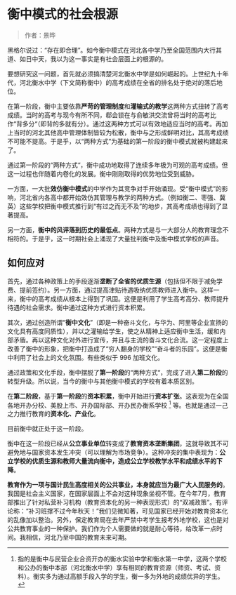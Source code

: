 # 衡中模式的社会根源

> 作者：景晔

黑格尔说过：“存在即合理”。如今衡中模式在河北各中学乃至全国范围内大行其道、如日中天，我以为这一事实是有社会层面上的根源的。

要想研究这一问题，首先就必须搞清楚河北衡水中学是如何崛起的。上世纪九十年代，河北衡水中学（下文简称衡中）的高考成绩在全省的排名处于绝对的落后地位。

在第一阶段，衡中主要依靠**严苛的管理制度**和**灌输式的教学**这两种方式扭转了高考成绩。当时的高考与现今有所不同，郗会锁在与俞敏洪交流曾将当时的高考比作“背多分“（即背的多就有分）。通过这两种方式可以有效地适应当时的高考。再加上当时的河北其他高中管理体制皆较为松散，衡中与之形成鲜明对比，其高考成绩不可能不提高。于是乎，以“两种方式”为基础的第一阶段的衡中模式就被构建起来了。

通过第一阶段的“两种方式“，衡中成功地取得了连续多年极为可观的高考成绩。但这一过程也伴随着内卷化的发展。衡中刚刚取得的优势地位受到威胁。

一方面，一大批**效仿衡中模式**的中学作为其竞争对手开始涌现。受“衡中模式”的影响，河北省内各高中都开始效仿其管理与教学的两种方式。（例如衡二、枣强、冀英）这些学校把衡中模式推行到“有过之而无不及”的地步，其高考成绩也得到了显著提高。

另一方面，**衡中的风评落到历史的最低点**。两种方式是与一大部分人的教育理念不相符的。于是乎，这一时期社会上涌现了大量批判衡中及衡中模式学校的声音。

## 如何应对

首先，通过各种政策上的手段逐渐**垄断了全省的优质生源**（包括但不限于减免学费、提前签约）。另一方面，通过提高津贴待遇吸纳优质教师进入衡中。这样一来，衡中的高考成绩从根本上得到了巩固。这便是利用了学生高考高分、教师提升待遇的社会需求。衡中通过这种方式进行资本积累。

其次，通过创造所谓“**衡中文化**”（即是一种奋斗文化，与华为、阿里等企业宣扬的文化具有高度同质性），并以之灌输给学生，使之从精神上适应衡中生活，缓和内部矛盾。再以这种文化对外进行宣传，并且与主流的奋斗文化合流。这一定程度上改善了衡中的形象，把衡中打造成了“穷人翻身的学校”“奋斗者的乐园”。这便是衡中利用了社会上的文化氛围。有些类似于 996 加班文化。

通过政策和文化手段，衡中摆脱了**第一阶段**的“两种方式“，完成了进入**第二阶段**的转型升级。所以说，当今的衡中与其他衡中模式的学校有着本质区别。

在**第二阶段**，基于**第一阶段**的**资本积累**，衡中开始进行**资本扩张**。这表现为在全国各地开办分校、美股上市、开办国际部、开办民办衡系学校 [^1] 等。也就是通过一己之力推行教育的**资本化、产业化**。

目前衡中就正处于这一阶段。

衡中在这一阶段已经从**公立事业单位**转变成了**教育资本垄断集团**，这就导致其不可避免地与国家资本发生冲突（可以理解为市场竞争）。这种冲突的集中表现为：**公立学校的优质生源和教师大量流向衡中，造成公立学校教学水平和成绩水平的下降**。

**教育作为一项与国计民生高度相关的公共事业，本身就应当为最广大人民服务的**。我国是社会主义国家，在国家层面上不会对这种现象坐视不管。在今年7月，教育部推出了针对私营补习机构（教育资本化的另一种表现形式）的“双减政策”。有评论称：“补习班撑不过今年秋天！”我们见微知著，可见国家已经开始对教育资本化的乱像加以整治。另外，保定教育局在去年严禁中考学生报考外地学校，这也是对公共教育事业的一种保护。我们作为个人需要做的就是耐心等待，给改革一点时间。我相信，河北乃至中国的教育未来可期。

[^1]: 指的是衡中与民营企业合资开办的衡水实验中学和衡水第一中学，这两个学校和公办的衡中本部（河北衡水中学）享有相同的教育资源（师资、考试、资料）。衡实多为通过高额手段入学的学生，衡一多为外地的成绩优异的学生。

